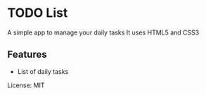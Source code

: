 # TODO List
A simple app to manage your daily tasks
It uses HTML5 and CSS3

## Features
* List of daily tasks

License: MIT